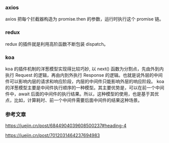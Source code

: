 ### axios

axios 把每个拦截器构造为 promise.then 的参数，运行时执行这个 promise 链。

### redux

redux 的插件就是利用高阶函数不断包装 dispatch。

### koa

koa 的插件机制的洋葱模型实现得比较巧妙, 以 next() 函数为分割点，先由外到内执行 Request 的逻辑，再由内到外执行 Response 的逻辑。也就是说外层的中间件可以影响内层的请求和响应阶段，内层的中间件只能影响外层的响应阶段。
koa 的洋葱模型主要是中间件执行顺序的一种模型。其主要优势是，可以在前一个中间件中，await 后面的中间件的执行结果。所以，这种模型的使用，也是基于其优点，比如，计算耗时、前一个中间件需要后面中间件的结果这种场景。

### 参考文章

https://juejin.cn/post/6844904039608500237#heading-4

https://juejin.cn/post/7012031464237694983
